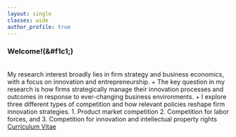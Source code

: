 ```yaml
---
layout: single
classes: wide
author_profile: true
---
```


### Welcome!(&#f1c1;)
<br />
My research interest broadly lies in firm strategy and business economics, with a focus on innovation and entrepreneurship.
+ The key question in my research is how firms strategically manage their innovation processes and outcomes in response to ever-changing business environments.
+ I explore three different types of competition and how relevant policies reshape firm innovation strategies.
  1. Product market competition
  2. Competition for labor forces, and
  3. Competition for innovation and intellectual property rights  

<br />
<a href="/assets/pdf/CV-Hyo-Kang.pdf" class="btn btn--warning" target="_blank">Curriculum Vitae</a>
